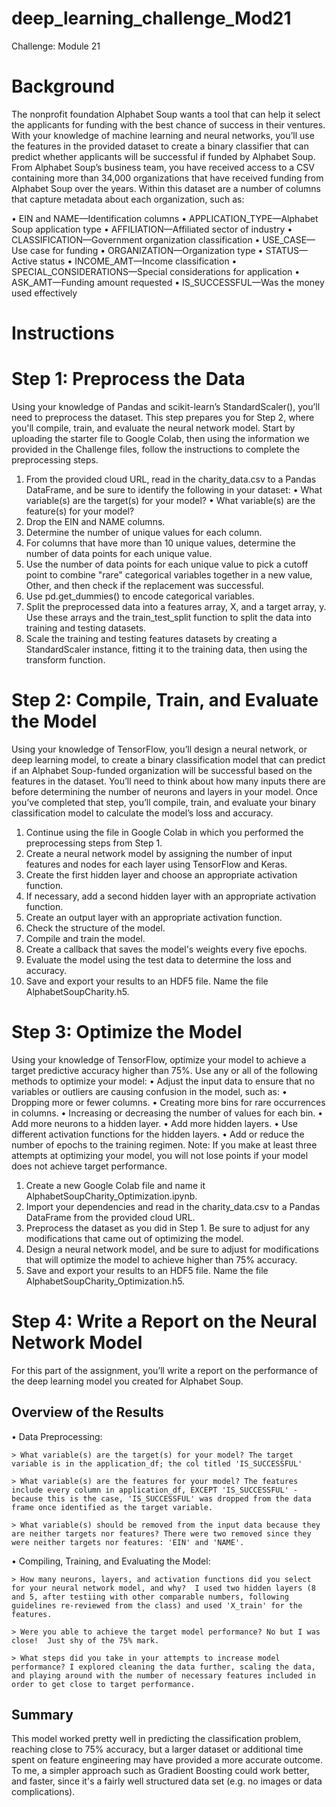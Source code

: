 # deep_learning_challenge_Mod21
Challenge: Module 21

# Background

The nonprofit foundation Alphabet Soup wants a tool that can help it select the applicants for funding with the best chance of success in their ventures. With your knowledge of machine learning and neural networks, you’ll use the features in the provided dataset to create a binary classifier that can predict whether applicants will be successful if funded by Alphabet Soup.
From Alphabet Soup’s business team, you have received access to a CSV containing more than 34,000 organizations that have received funding from Alphabet Soup over the years. Within this dataset are a number of columns that capture metadata about each organization, such as:

• EIN and NAME—Identification columns
• APPLICATION_TYPE—Alphabet Soup application type
• AFFILIATION—Affiliated sector of industry
• CLASSIFICATION—Government organization classification
• USE_CASE—Use case for funding
• ORGANIZATION—Organization type
• STATUS—Active status
• INCOME_AMT—Income classification
• SPECIAL_CONSIDERATIONS—Special considerations for application
• ASK_AMT—Funding amount requested
• IS_SUCCESSFUL—Was the money used effectively

# Instructions

# Step 1: Preprocess the Data

Using your knowledge of Pandas and scikit-learn’s StandardScaler(), you’ll need to preprocess the dataset. This step prepares you for Step 2, where you'll compile, train, and evaluate the neural network model.
Start by uploading the starter file to Google Colab, then using the information we provided in the Challenge files, follow the instructions to complete the preprocessing steps.
1. From the provided cloud URL, read in the charity_data.csv to a Pandas DataFrame, and be sure to identify the following in your dataset:
• What variable(s) are the target(s) for your model?
• What variable(s) are the feature(s) for your model?
2. Drop the EIN and NAME columns.
3. Determine the number of unique values for each column.
4. For columns that have more than 10 unique values, determine the number of data points for each unique value.
5. Use the number of data points for each unique value to pick a cutoff point to combine "rare" categorical variables together in a new value, Other, and then check if the replacement was successful.
6. Use pd.get_dummies() to encode categorical variables.
7. Split the preprocessed data into a features array, X, and a target array, y. Use these arrays and the train_test_split function to split the data into training and testing datasets.
8. Scale the training and testing features datasets by creating a StandardScaler instance, fitting it to the training data, then using the transform function.
   
# Step 2: Compile, Train, and Evaluate the Model
Using your knowledge of TensorFlow, you’ll design a neural network, or deep learning model, to create a binary classification model that can predict if an Alphabet Soup-funded organization will be successful based on the features in the dataset. You’ll need to think about how many inputs there are before determining the number of neurons and layers in your model. Once you’ve completed that step, you’ll compile, train, and evaluate your binary classification model to calculate the model’s loss and accuracy.
1. Continue using the file in Google Colab in which you performed the preprocessing steps from Step 1.
2. Create a neural network model by assigning the number of input features and nodes for each layer using TensorFlow and Keras.
3. Create the first hidden layer and choose an appropriate activation function.
4. If necessary, add a second hidden layer with an appropriate activation function.
5. Create an output layer with an appropriate activation function.
6. Check the structure of the model.
7. Compile and train the model.
8. Create a callback that saves the model's weights every five epochs.
9. Evaluate the model using the test data to determine the loss and accuracy.
10. Save and export your results to an HDF5 file. Name the file AlphabetSoupCharity.h5.
    
# Step 3: Optimize the Model
Using your knowledge of TensorFlow, optimize your model to achieve a target predictive accuracy higher than 75%.
Use any or all of the following methods to optimize your model:
• Adjust the input data to ensure that no variables or outliers are causing confusion in the model, such as:
• Dropping more or fewer columns.
• Creating more bins for rare occurrences in columns.
• Increasing or decreasing the number of values for each bin.
• Add more neurons to a hidden layer.
• Add more hidden layers.
• Use different activation functions for the hidden layers.
• Add or reduce the number of epochs to the training regimen.
Note: If you make at least three attempts at optimizing your model, you will not lose points if your model does not achieve target performance.
1. Create a new Google Colab file and name it AlphabetSoupCharity_Optimization.ipynb.
2. Import your dependencies and read in the charity_data.csv to a Pandas DataFrame from the provided cloud URL.
3. Preprocess the dataset as you did in Step 1. Be sure to adjust for any modifications that came out of optimizing the model.
4. Design a neural network model, and be sure to adjust for modifications that will optimize the model to achieve higher than 75% accuracy.
5. Save and export your results to an HDF5 file. Name the file AlphabetSoupCharity_Optimization.h5.
   
# Step 4: Write a Report on the Neural Network Model
For this part of the assignment, you’ll write a report on the performance of the deep learning model you created for Alphabet Soup.

## Overview of the Results
• Data Preprocessing:

    > What variable(s) are the target(s) for your model? The target variable is in the application_df; the col titled 'IS_SUCCESSFUL'

    > What variable(s) are the features for your model? The features include every column in application_df, EXCEPT 'IS_SUCCESSFUL' - because this is the case, 'IS_SUCCESSFUL' was dropped from the data frame once identified as the target variable.

    > What variable(s) should be removed from the input data because they are neither targets nor features? There were two removed since they were neither targets nor features: 'EIN' and 'NAME'.

• Compiling, Training, and Evaluating the Model:

    > How many neurons, layers, and activation functions did you select for your neural network model, and why?  I used two hidden layers (8 and 5, after testiing with other comparable numbers, following guidelines re-reviewed from the class) and used 'X_train' for the features.  

    > Were you able to achieve the target model performance? No but I was close!  Just shy of the 75% mark.

    > What steps did you take in your attempts to increase model performance? I explored cleaning the data further, scaling the data, and playing around with the number of necessary features included in order to get close to target performance.


## Summary
This model worked pretty well in predicting the classification problem, reaching close to 75% accuracy, but a larger dataset or additional time spent on feature engineering may have provided a more accurate outcome.  To me, a simpler approach such as Gradient Boosting could work better, and faster, since it's a fairly well structured data set (e.g. no images or data complications).


